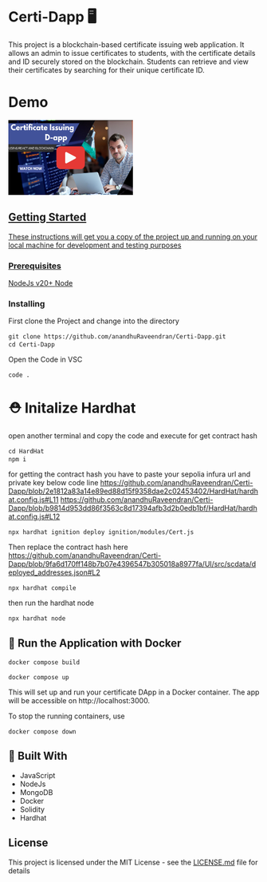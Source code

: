 # Certi-Dapp 🖥️

This project is a blockchain-based certificate issuing web application. It allows an admin to issue certificates to students,
with the certificate details and ID securely stored on the blockchain. Students can retrieve and view their certificates by
searching for their unique certificate ID.
# Demo
<a href="https://youtu.be/RUkfEyufHmU?si=KhFn3F4xolUqwCl4"><img src="https://github.com/anandhuRaveendran/Certi-Dapp/blob/main/UI/src/assets/thumb.png" width="250px" height="150px">

## Getting Started

These instructions will get you a copy of the project up and running on your local machine for development and testing purposes
### Prerequisites

NodeJs v20+
[Node](https://nodejs.org/en/download/package-manager)

### Installing
First clone the Project and change into the directory


```
git clone https://github.com/anandhuRaveendran/Certi-Dapp.git
cd Certi-Dapp
```
Open the Code in VSC


```
code .
```
# ⛑️ Initalize Hardhat
open another terminal and copy the code and execute for get contract hash

```
cd HardHat
npm i
```
for getting the contract hash you have to paste your sepolia infura url and private key
below code line
https://github.com/anandhuRaveendran/Certi-Dapp/blob/2e1812a83a14e89ed88d15f9358dae2c02453402/HardHat/hardhat.config.js#L11
https://github.com/anandhuRaveendran/Certi-Dapp/blob/b9814d953dd86f3563c8d17394afb3d2b0edb1bf/HardHat/hardhat.config.js#L12

```
npx hardhat ignition deploy ignition/modules/Cert.js
```
Then replace the contract hash here
https://github.com/anandhuRaveendran/Certi-Dapp/blob/9fa6d170ff148b7b07e4396547b305018a8977fa/UI/src/scdata/deployed_addresses.json#L2
```
npx hardhat compile
```
then run the hardhat node
```
npx hardhat node
```

## 🐳  Run the Application with Docker
```
docker compose build
```
```
docker compose up
```
This will set up and run your certificate DApp in a Docker container. The app will be accessible on http://localhost:3000.

To stop the running containers, use

```
docker compose down
```

## 🔩 Built With

* JavaScript
* NodeJs
* MongoDB
* Docker
* Solidity
* Hardhat




## License

This project is licensed under the MIT License - see the [LICENSE.md](LICENSE.md) file for details

